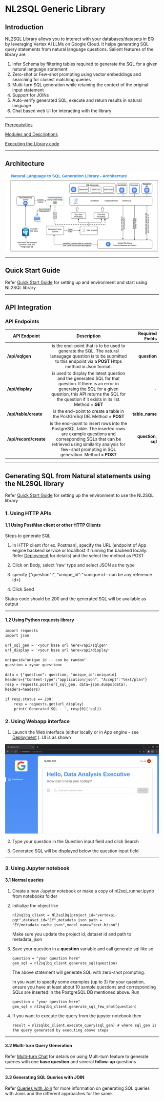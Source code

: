  # NL2SQL Generic Library


## Introduction

NL2SQL Library allows you to interact with your databases/datasets in BQ by leveraging Vertex AI LLMs on Google Cloud. It helps generating SQL query statements from natural language questions.  Salient features of the library are

1. Infer Schema by filtering tables required to generate the SQL for a given natural language statement
2. Zero-shot or Few-shot prompting using vector embeddings and searching for closest matching queries
3. Multi-turn SQL generation while retaining the context of the original input statement
4. Support for JOINs
5. Auto-verify generated SQL, execute and return results in natural language
6. Chat based web UI for interacting with the library

___

[Prerequisities](prerequisites.md)

[Modules and Descriptions](under_the_hood.md)

[Executing the Library code](deployment.md)

___

## Architecture



![Nl2SqlLibrary Archiecture](nl2sql_generic_library_arch.png)
___

## Quick Start Guide

Refer [Quick Start Guide](QuickStart.md) for setting up and environment and start using NL2SQL library

___

## API Integration

### API Endpoints 

| API Endpoint   |      Description      |  Required Fields |
|-------------|:---------------------:|-------------------:|
| **/api/sqlgen** |is the end-point that is to be used to generate the SQL.  The natural lanaugage question is to be submitted to this endpoint via a **POST** Https method in Json format. |**question** |  
|**/api/display** | is used to display the latest question and the generated SQL for that question.  If there is an error in generaing the SQL for a given question, this API returns the SQL for the question if it exists in its list. Method = **GET**| - |
 |**/api/table/create** |is the end-point to create a table in the PostGreSql DB. Method = **POST**  |**table_name** | 
 | **/api/record/create**| is the end-point to insert rows into the PostgreSQL table.  The inserted rows are example questions and corresponding SQLs that can be retrieved using similarity analysis for few-shot prompting in SQL generation. Method = **POST** | **question**,  **sql**|

___

## Generating SQL from Natural statements using the NL2SQL library

Refer [Quick Start Guide](QuickStart.md) for setting up the environment to use the NL2SQL library

### 1. Using HTTP APIs

#### 1.1 Using PostMan client or other HTTP Clients

Steps to generate SQL
1. In HTTP client (for ex. Postman), specify the URL (endpoint of App engine backend service or localhost if running the backend locally. Refer [Deployment](deployment.md) for details) and the select the method as POST

2. Click on Body, select 'raw' type and select JSON as the type

3. specify {"question":"<youur question>, "unique_id":"<unique id - can be any reference id>}

4. Click Send

Status code should be 200 and the generated SQL will be available as output 

___

#### 1.2 Using Python requests library

```code
import requests
import json

url_sql_gen = '<your base url here>/api/sqlgen'
url_display = '<your base url here>/api/display'

uniqueid="unique id -- can be random"
question = <your question>

data = {"question": question, "unique_id":uniqueid}
headers={"Content-type":"application/json", "Accept":"text/plan"}
resp = requests.post(url_sql_gen, data=json.dumps(data), headers=headers)

if resp.status == 200:
    resp = requests.get(url_display)
    print('Generated SQL - ', resp[0]['sql])

```


### 2. Using Webapp interface

1. Launch the Web interface (either locally or in App engine - see [Deployment](deployment.md) ).  UI is as shown

![NL2SQL UI](NL2SQL_UI.png)

2. Type your question in the Question input field and click Search

3. Generated SQL will be displayed below the question input field

___

### 3. Using Jupyter notebook

#### 3.1 Normal queries

1. Create a new Jupyter notebook or make a copy of nl2sql_runner.ipynb from notebooks folder

2. Initialize the object like 
    ```code
    nl2sqlbq_client = Nl2sqlBq(project_id="vertexai-pgt",dataset_id="EY",metadata_json_path = "EY/metadata_cache.json",model_name="text-bison")
    ```
    Make sure you update the project id, dataset id and path to metadata_json

3. Save your question in a **question** variable and call generate sql like so

    ```code
    question = "your question here"
    gen_sql = nl2sqlbq_client.generate_sql(question)
    ```

    The above statement will generate SQL with zero-shot prompting.

    In you want to specify some examples (up to 3) for your question, ensure you have at least about 10 sample questions and corresponding SQLs are inserted in the PostgreSQL DB mentioned above.  Run

    ```code
    question = "your question here"
    gen_sql = nl2sqlbq_client.generate_sql_few_shot(question)
    ```

4. If you want to execute the query from the jupyter notebook then

    ```code
    result = nl2sqlbq_client.execute_query(sql_gen) # where sql_gen is the query generated by executing above steps
    ```

___

#### 3.2 Multi-turn Query Generation

Refer [Multi-turn Chat](Multi-turn_chat.md) for details on using Multi-turn feature to generate queries with one **base question** and several **follow-up** questions

___

#### 3.3 Generating SQL Queries with JOIN

Refer [Queries with Join](queries_with_joins.md) for more information on generating SQL queries with Joins and the different approaches for the same.


